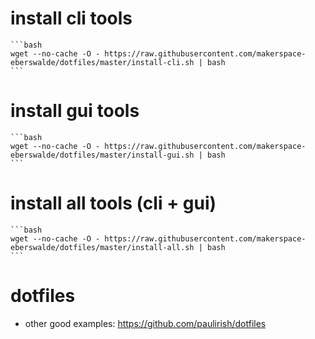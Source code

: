 # install cli tools
    
    ```bash
    wget --no-cache -O - https://raw.githubusercontent.com/makerspace-eberswalde/dotfiles/master/install-cli.sh | bash
    ```

# install gui tools
    
    ```bash
    wget --no-cache -O - https://raw.githubusercontent.com/makerspace-eberswalde/dotfiles/master/install-gui.sh | bash
    ```

# install all tools (cli + gui)
    
    ```bash
    wget --no-cache -O - https://raw.githubusercontent.com/makerspace-eberswalde/dotfiles/master/install-all.sh | bash
    ```

# dotfiles
 * other good examples: https://github.com/paulirish/dotfiles

